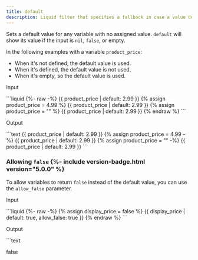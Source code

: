 ```yaml
---
title: default
description: Liquid filter that specifies a fallback in case a value doesn't exist.
---
```


Sets a default value for any variable with no assigned value. `default` will show its value if the input is `nil`, `false`, or empty.

In the following examples with a variable `product_price`:
* When it's not defined, the default value is used.
* When it's defined, the default value is not used.
* When it's empty, so the default value is used.

<p class="code-label">Input</p>
```liquid
{%- raw -%}
{{ product_price | default: 2.99 }}
{% assign product_price = 4.99 %} {{ product_price | default: 2.99 }}
{% assign product_price = "" %} {{ product_price | default: 2.99 }}
{% endraw %}
```

<p class="code-label">Output</p>
```text
{{ product_price | default: 2.99 }}
{% assign product_price = 4.99 -%} {{ product_price | default: 2.99 }}
{% assign product_price = "" -%} {{ product_price | default: 2.99 }}
```

### Allowing `false` {%- include version-badge.html version="5.0.0" %}

To allow variables to return `false` instead of the default value, you can use the `allow_false` parameter.

<p class="code-label">Input</p>
```liquid
{%- raw -%}
{% assign display_price = false %}
{{ display_price | default: true, allow_false: true }}
{% endraw %}
```

<p class="code-label">Output</p>
```text

false
```
